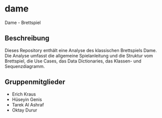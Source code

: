 # dame
Dame - Brettspiel

## Beschreibung

Dieses Repository enthält eine Analyse des klassischen Brettspiels Dame. Die Analyse umfasst die allgemeine Spielanleitung und die Struktur vom Brettspiel, die Use Cases, das Data Dictionaries, das Klassen- und Sequenzdiagramm.

## Gruppenmitglieder

- Erich Kraus
- Hüseyin Genis
- Tarek Al Ashraf
- Oktay Durur
